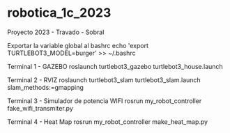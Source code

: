 # robotica_1c_2023

Proyecto 2023 - Travado - Sobral

Exportar la variable global al bashrc
echo 'export TURTLEBOT3_MODEL=burger' >> ~/.bashrc

Terminal 1 - GAZEBO
roslaunch turtlebot3_gazebo turtlebot3_house.launch

Terminal 2 - RVIZ
roslaunch turtlebot3_slam turtlebot3_slam.launch  slam_methods:=gmapping

Terminal 3 - Simulador de potencia WIFI
rosrun my_robot_controller fake_wifi_transmiter.py 

Terminal 4 - Heat Map
rosrun my_robot_controller make_heat_map.py 

